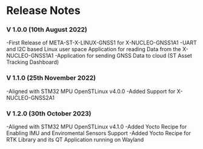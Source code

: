 # Release Notes

### V 1.0.0 (10th August 2022)
-First Release of META-ST-X-LINUX-GNSS1 for X-NUCLEO-GNSS1A1
-UART and I2C based Linux user space Application for reading Data from the X-NUCLEO-GNSS1A1
-Application for sending GNSS Data to cloud (ST Asset Tracking Dashboard)

### V 1.1.0 (25th November 2022)
-Aligned with STM32 MPU OpenSTLinux v4.0.0
-Added Support for X-NUCLEO-GNSS2A1

### V 1.2.0 (30th October 2023)
-Aligned with STM32 MPU OpenSTLinux v4.1.0
-Added Yocto Recipe for Enabling IMU and Enviromental Sensors Support
-Added Yocto Recipe for RTK Library and its QT Application running on Wayland